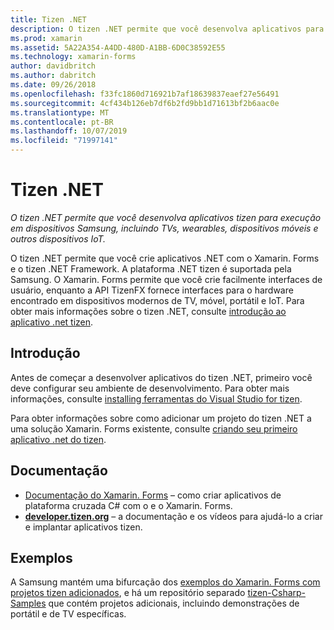 ```yaml
---
title: Tizen .NET
description: O tizen .NET permite que você desenvolva aplicativos para o sistema operacional tizen, que é executado em dispositivos Samsung, incluindo TVs, wearables, dispositivos móveis e outros dispositivos IoT.
ms.prod: xamarin
ms.assetid: 5A22A354-A4DD-480D-A1BB-6D0C38592E55
ms.technology: xamarin-forms
author: davidbritch
ms.author: dabritch
ms.date: 09/26/2018
ms.openlocfilehash: f33fc1860d716921b7af18639837eaef27e56491
ms.sourcegitcommit: 4cf434b126eb7df6b2fd9bb1d71613bf2b6aac0e
ms.translationtype: MT
ms.contentlocale: pt-BR
ms.lasthandoff: 10/07/2019
ms.locfileid: "71997141"
---
```

# <a name="tizen-net"></a>Tizen .NET

_O tizen .NET permite que você desenvolva aplicativos tizen para execução em dispositivos Samsung, incluindo TVs, wearables, dispositivos móveis e outros dispositivos IoT._

O tizen .NET permite que você crie aplicativos .NET com o Xamarin. Forms e o tizen .NET Framework. A plataforma .NET tizen é suportada pela Samsung. O Xamarin. Forms permite que você crie facilmente interfaces de usuário, enquanto a API TizenFX fornece interfaces para o hardware encontrado em dispositivos modernos de TV, móvel, portátil e IoT. Para obter mais informações sobre o tizen .NET, consulte [introdução ao aplicativo .net tizen](https://developer.tizen.org/development/training/.net-application).

## <a name="get-started"></a>Introdução

Antes de começar a desenvolver aplicativos do tizen .NET, primeiro você deve configurar seu ambiente de desenvolvimento. Para obter mais informações, consulte [installing ferramentas do Visual Studio for tizen](https://developer.tizen.org/development/visual-studio-tools-tizen/installing-visual-studio-tools-tizen).

Para obter informações sobre como adicionar um projeto do tizen .NET a uma solução Xamarin. Forms existente, consulte [criando seu primeiro aplicativo .net do tizen](https://developer.tizen.org/development/training/.net-application/creating-your-first-tizen-.net-application).

## <a name="documentation"></a>Documentação

- [Documentação do Xamarin. Forms](~/xamarin-forms/index.yml) &ndash; como criar aplicativos de plataforma cruzada C# com o e o Xamarin. Forms.
- [**developer.tizen.org**](https://developer.tizen.org/development) &ndash; a documentação e os vídeos para ajudá-lo a criar e implantar aplicativos tizen.

## <a name="samples"></a>Exemplos

A Samsung mantém uma bifurcação dos [exemplos do Xamarin. Forms com projetos tizen adicionados](https://github.com/Samsung/xamarin-forms-samples), e há um repositório separado [tizen-Csharp-Samples](https://github.com/Samsung/Tizen-CSharp-Samples) que contém projetos adicionais, incluindo demonstrações de portátil e de TV específicas.

